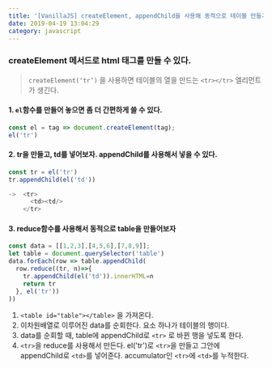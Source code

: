 ```yaml
---
title: '[VanillaJS] createElement, appendChild을 사용해 동적으로 테이블 만들기'
date: 2019-04-19 13:04:29
category: javascript
---
```


### createElement 메서드로 html 태그를 만들 수 있다.
> `createElement(‘tr’)` 을 사용하면 테이블의 열을 만드는 `<tr></tr>` 엘리먼트가 생긴다.

#### 1. `el`함수를 만들어 놓으면 좀 더 간편하게 쓸 수 있다.

```js
const el = tag => document.createElement(tag);
el('tr')
```

#### 2. tr을 만들고, td를 넣어보자. appendChild를 사용해서 넣을 수 있다.
```js
const tr = el('tr')
tr.appendChild(el('td'))

->  <tr>
      <td><td/>
    </tr>
```

#### 3. reduce함수를 사용해서 동적으로 table을 만들어보자

```js
const data = [[1,2,3],[4,5,6],[7,8,9]];
let table = document.querySelector('table')
data.forEach(row => table.appendChild(
  row.reduce((tr, n)=>{
    tr.appendChild(el('td')).innerHTML=n
    return tr
  }, el('tr'))
))
```
1. `<table id="table"></table>` 을 가져온다.
2. 이차원배열로 이루어진 data를 순회한다. 요소 하나가 테이블의 행이다.
3. data를 순회할 때, table에 appendChild로 `<tr>` 로 바뀐 행을 넣도록 한다.
4. `<tr>`을 reduce를 사용해서 만든다. el('tr')로 `<tr>`을 만들고 그안에 appendChild로 `<td>`를 넣어준다. accumulator인 `<tr>`에 `<td>`를 누적한다.